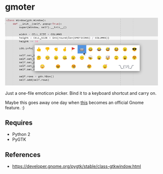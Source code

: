 # gmoter

![screenshot](/screenshot.png)

Just a one-file emoticon picker.  Bind it to a keyboard shortcut and
carry on.

Maybe this goes away one day when
[this](https://wiki.gnome.org/Design/OS/Emoji) becomes an official
Gnome feature. :)

## Requires

- Python 2
- PyGTK

## References

- https://developer.gnome.org/pygtk/stable/class-gtkwindow.html
